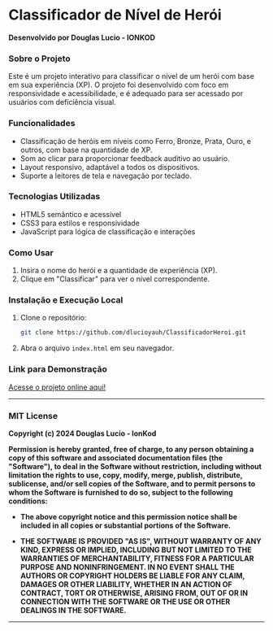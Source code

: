 

# Classificador de Nível de Herói

**Desenvolvido por Douglas Lucio - IONKOD**

### Sobre o Projeto
Este é um projeto interativo para classificar o nível de um herói com base em sua experiência (XP). O projeto foi desenvolvido com foco em responsividade e acessibilidade, e é adequado para ser acessado por usuários com deficiência visual.

### Funcionalidades
- Classificação de heróis em níveis como Ferro, Bronze, Prata, Ouro, e outros, com base na quantidade de XP.
- Som ao clicar para proporcionar feedback auditivo ao usuário.
- Layout responsivo, adaptável a todos os dispositivos.
- Suporte a leitores de tela e navegação por teclado.

### Tecnologias Utilizadas
- HTML5 semântico e acessível
- CSS3 para estilos e responsividade
- JavaScript para lógica de classificação e interações

### Como Usar
1. Insira o nome do herói e a quantidade de experiência (XP).
2. Clique em "Classificar" para ver o nível correspondente.

### Instalação e Execução Local
1. Clone o repositório:
   ```bash
   git clone https://github.com/dlucioyauh/ClassificadorHeroi.git
   ```
2. Abra o arquivo `index.html` em seu navegador.

### Link para Demonstração
[Acesse o projeto online aqui!](https://seulink.vercel.app)

---

### MIT License

**Copyright (c) 2024 Douglas Lucio - IonKod**

**Permission is hereby granted, free of charge, to any person obtaining a copy of this software and associated documentation files (the "Software"), to deal in the Software without restriction, including without limitation the rights to use, copy, modify, merge, publish, distribute, sublicense, and/or sell copies of the Software, and to permit persons to whom the Software is furnished to do so, subject to the following conditions:**

- **The above copyright notice and this permission notice shall be included in all copies or substantial portions of the Software.**

- **THE SOFTWARE IS PROVIDED "AS IS", WITHOUT WARRANTY OF ANY KIND, EXPRESS OR IMPLIED, INCLUDING BUT NOT LIMITED TO THE WARRANTIES OF MERCHANTABILITY, FITNESS FOR A PARTICULAR PURPOSE AND NONINFRINGEMENT. IN NO EVENT SHALL THE AUTHORS OR COPYRIGHT HOLDERS BE LIABLE FOR ANY CLAIM, DAMAGES OR OTHER LIABILITY, WHETHER IN AN ACTION OF CONTRACT, TORT OR OTHERWISE, ARISING FROM, OUT OF OR IN CONNECTION WITH THE SOFTWARE OR THE USE OR OTHER DEALINGS IN THE SOFTWARE.**

---